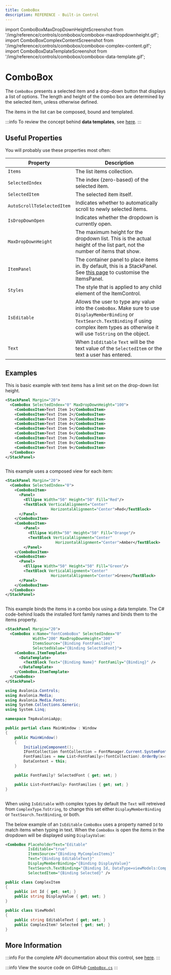 ```yaml
---
title: ComboBox
description: REFERENCE - Built-in Control
---
```


import ComboBoxMaxDropDownHeightScreenshot from '/img/reference/controls/combobox/combobox-maxdropdownheight.gif';
import ComboBoxComplexContentScreenshot from '/img/reference/controls/combobox/combobox-complex-content.gif';
import ComboBoxDataTemplateScreenshot from '/img/reference/controls/combobox/combobox-data-template.gif';

# ComboBox

The `ComboBox` presents a selected item and a drop-down button that displays a list of options. The length and height of the combo box are determined by the selected item, unless otherwise defined.

The items in the list can be composed, bound and templated.

:::info
To review the concept behind **data templates**, see [here](../../concepts/templates/).
:::

## Useful Properties

You will probably use these properties most often:

| Property                   | Description                                                                                                              |
| -------------------------- | ------------------------------------------------------------------------------------------------------------------------ |
| `Items`                    | The list items collection.                                                                                               |
| `SelectedIndex`            | The index (zero-based) of the selected item.                                                                             |
| `SelectedItem`             | The selected item itself.                                                                                                |
| `AutoScrollToSelectedItem` | Indicates whether to automatically scroll to newly selected items.                                                       |
| `IsDropDownOpen`           | Indicates whether the dropdown is currently open.                                                                        |
| `MaxDropDownHeight`        | The maximum height for the dropdown list. This is the actual height of the list part, not the number of items that show. |
| `ItemPanel`                | The container panel to place items in. By default, this is a StackPanel. See [this page](../../concepts/custom-itemspanel) to customise the ItemsPanel.|
| `Styles`                   | The style that is applied to any child element of the ItemControl.                                                       |
| `IsEditable`               | Allows the user to type any value into the `ComboBox`. Make sure to use `DisplayMemberBinding` or `TextSearch.TextBinding` if using complex item types as otherwise it will use `ToString` on the object. |
| `Text`                     | When `IsEditable` `Text` will be the text value of the `SelectedItem` or the text a user has entered.                           |

## Examples

This is basic example with text items has a limit set on the drop-down list height.

```xml
<StackPanel Margin="20">
  <ComboBox SelectedIndex="0" MaxDropDownHeight="100">
    <ComboBoxItem>Text Item 1</ComboBoxItem>
    <ComboBoxItem>Text Item 2</ComboBoxItem>
    <ComboBoxItem>Text Item 3</ComboBoxItem>
    <ComboBoxItem>Text Item 4</ComboBoxItem>
    <ComboBoxItem>Text Item 5</ComboBoxItem>
    <ComboBoxItem>Text Item 6</ComboBoxItem>
    <ComboBoxItem>Text Item 7</ComboBoxItem>
    <ComboBoxItem>Text Item 8</ComboBoxItem>
    <ComboBoxItem>Text Item 9</ComboBoxItem>
  </ComboBox>
</StackPanel>
```

<img src={ComboBoxMaxDropDownHeightScreenshot} alt="" />

This example uses a composed view for each item:

```xml
<StackPanel Margin="20">
  <ComboBox SelectedIndex="0">
    <ComboBoxItem>
      <Panel>
        <Ellipse Width="50" Height="50" Fill="Red"/>
        <TextBlock VerticalAlignment="Center"
                    HorizontalAlignment="Center">Red</TextBlock>
      </Panel>
    </ComboBoxItem>
    <ComboBoxItem>
        <Panel>
          <Ellipse Width="50" Height="50" Fill="Orange"/>
          <TextBlock VerticalAlignment="Center" 
                      HorizontalAlignment="Center">Amber</TextBlock>
        </Panel>
    </ComboBoxItem>
    <ComboBoxItem>
      <Panel>
        <Ellipse Width="50" Height="50" Fill="Green"/>
        <TextBlock VerticalAlignment="Center"
                    HorizontalAlignment="Center">Green</TextBlock>
      </Panel>
    </ComboBoxItem>
  </ComboBox>
</StackPanel>
```

<img src={ComboBoxComplexContentScreenshot} alt="" />

This example binds the items in a combo box using a data template. The C# code-behind loads the installed font family names and binds them to the items property.

```xml
<StackPanel Margin="20">
  <ComboBox x:Name="fontComboBox" SelectedIndex="0"
            Width="200" MaxDropDownHeight="300"
            ItemsSource="{Binding FontFamilies}"
            SelectedValue="{Binding SelectedFont}">
    <ComboBox.ItemTemplate>
      <DataTemplate>
        <TextBlock Text="{Binding Name}" FontFamily="{Binding}" />
      </DataTemplate>
    </ComboBox.ItemTemplate>
  </ComboBox>
</StackPanel>
```

```csharp title='C#'
using Avalonia.Controls;
using Avalonia.Media;
using Avalonia.Media.Fonts;
using System.Collections.Generic;
using System.Linq;

namespace TmpAvaloniaApp;

public partial class MainWindow : Window
{
    public MainWindow()
    {
        InitializeComponent();
        IFontCollection fontCollection = FontManager.Current.SystemFonts;
        FontFamilies = new List<FontFamily>(fontCollection).OrderBy(x=>x.Name).ToList();
        DataContext = this;
    }

    public FontFamily? SelectedFont { get; set; }

    public List<FontFamily> FontFamilies { get; set; }
}
```

<img src={ComboBoxDataTemplateScreenshot} alt="" />

When using `IsEditable` with complex types by default the `Text` will retreived from `ComplexType`.`ToString`, to change this set either `DisplayMemberBinding` or `TextSearch.TextBinding`, or both.

The below example of an `IsEditable` `ComboBox` uses a property named `Id` to match items when typing in text. When the `ComboBox` is open the items in the dropdown will be displayed using `DisplayValue`: 

```xml
<ComboBox PlaceholderText="Editable"
          IsEditable="true"
          ItemsSource="{Binding MyComplexItems}"
          Text="{Binding EditableText}"
          DisplayMemberBinding="{Binding DisplayValue}"
          TextSearch.TextBinding="{Binding Id, DataType=viewModels:ComplexItem}"
          SelectedItem="{Binding Selected}" />
```

```csharp title='C#'
public class ComplexItem
{
    public int Id { get; set; }
    public string DisplayValue { get; set; }
}

public class ViewModel
{
    public string EditableText { get; set; }
    public ComplexItem? Selected { get; set; }
}
```

## More Information

:::info
For the complete API documentation about this control, see [here](https://api-docs.avaloniaui.net/docs/T_Avalonia_Controls_ComboBox).
:::

:::info
View the source code on _GitHub_ [`ComboBox.cs`](https://github.com/AvaloniaUI/Avalonia/blob/master/src/Avalonia.Controls/ComboBox.cs)
:::
